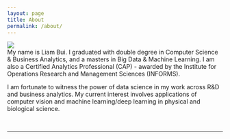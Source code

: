 ```yaml
---
layout: page
title: About
permalink: /about/
---
```


<img class="col one right" src="{{ site.baseurl }}/img/prof_pic.jpg">

<br/>
My name is Liam Bui. I graduated with double degree in Computer Science & Business Analytics, and a masters in Big Data & Machine Learning. I am also a Certified Analytics Professional (CAP) - awarded by the Institute for Operations Research and Management Sciences (INFORMS).
<br/>

I am fortunate to witness the power of data science in my work across R&D and business analytics. My current interest involves applications of computer vision and machine learning/deep learning in physical and biological science.

<br/>
<hr/>
<br/>
<span class="contacticon center">
	<!--- <a href="mailto:you@example.com"><i class="fa fa-envelope-square"></i></a> --->
	<a href="https://github.com/data-metrics" target="_blank"><i class="fa fa-github-square" style="color:$theme-color"></i></a>
	<a href="https://www.linkedin.com/in/liambui/" target="_blank"><i class="fa fa-linkedin-square" style="color:$theme-color"></i></a>
	<a href="https://twitter.com/LiamBLL" target="_blank"><i class="fa fa-twitter-square" style="color:$theme-color"></i></a>
</span>

